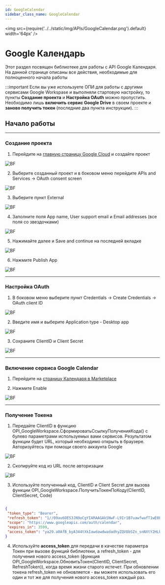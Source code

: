 ```yaml
---
id: GoogleCalendar
sidebar_class_name: GoogleCalendar
---
```


<img src={require('../../static/img/APIs/GoogleCalendar.png').default} width='64px' />

# Google Календарь

Этот раздел посвящен библиотеке для работы с API Google Календаря. На данной странице описаны все действия, необходимые для полноценного начала работы

:::important
Если вы уже используете ОПИ для работы с другими сервисами Google Workspase и выполняли стартовую настройку, то пункты **Создание проекта** и **Настройка OAuth** можно пропустить. Необходимо лишь **включить сервис Google Drive** в своем проекте и **заново получить токен** (последние два пункта инструкции). 
:::

## Начало работы

<hr/>

### Создание проекта

1. Перейдите на [главную страницу Google Cloud](https://console.cloud.google.com) и создайте проект

![BF](../../static/img/Docs/GoogleCalendar/1.png)

2. Выберите созданный проект и в боковом меню перейдите APIs and Services -> OAuth consent screen

![BF](../../static/img/Docs/GoogleCalendar/2.png)

3. Выберите пункт External

![BF](../../static/img/Docs/GoogleCalendar/3.png)

4. Заполните поля App name, User support email и Email addresses (все поля со звездочками)

![BF](../../static/img/Docs/GoogleCalendar/4.png)

5. Нажимайте далее и Save and continue на последней вкладке

![BF](../../static/img/Docs/GoogleCalendar/5.png)

6. Нажмите Publish App

![BF](../../static/img/Docs/GoogleCalendar/6.png)

<hr/>

### Настройка OAuth

1. В боковом меню выберите пункт Credentials -> Create Credentials -> OAuth client ID

![BF](../../static/img/Docs/GoogleCalendar/7.png)

2. Введите имя и выберите Application type - Desktop app

![BF](../../static/img/Docs/GoogleCalendar/8.png)

3. Сохраните ClientID и Client Secret

![BF](../../static/img/Docs/GoogleCalendar/9.png)

<hr/>

### Включение сервиса Google Calendar

1. Перейдите на [страницу Календаря в Marketplace](https://console.cloud.google.com/marketplace/product/google/calendar-json.googleapis.com) 

2. Нажмите Enable

![BF](../../static/img/Docs/GoogleCalendar/12.png)

<hr/>

### Получение Токена

1. Передайте ClientID в функцию OPI_GoogleWorkspace.СформироватьСсылкуПолученияКода() с булево параметрами используемых вами сервисов. Результатом функции будет URL, который необходимо открыть в браузере. Авторизуйтесь при помощи своего аккаунта Google

![BF](../../static/img/Docs/GoogleCalendar/10.png)

2. Скопируйте код из URL после авторизации

![BF](../../static/img/Docs/GoogleCalendar/11.png)

3. Используйте полученный код, ClientID и Client Secret для вызова функции OPI_GoogleWorkspace.ПолучитьТокенПоКоду(ClientID, ClientSecret, Code)

```json title="Результат функции ПолучитьТокенПоКоду(), если перевести его в JSON"

{
 "token_type": "Bearer",
 "refresh_token": "1//09au6OES3JN9oCgYIARAAGAkSNwF-L9Ir1B7uawfwafT1wE0FKO519Xj6JxawfawfyjMyJ_QlUZYLHZqw",
 "scope": "https://www.googleapis.com/auth/calendar",
 "expires_in": 3599,
 "access_token": "ya29.a0AfB_byA344tXkIawdawdwadadhyZQV8bSZn_snNXtY2HLb7l71awdawdawdad-ASgpzyOSWIvEmPruhUa_1yCCq6jvoD0r_q-fNEsARrH8zpJ3c6LNGWvwdg8CXsSxYaCgYKAWkSawfwafawfrCK0EP5kZY_A0171"
}

```

4. Используйте **access_token** для передачи в качестве параметра Токен при вызове функций библиотеки, а refresh_token - для получения нового access_token (функция OPI_GoogleWorkspace.ОбновитьТокен(ClientID, ClientSecret, RefreshToken)), когда время жизни старого истечет. При обновлении токена refresh_token не обновляется - вы можете использовать его один и тот же для получения нового access_token каждый раз.
